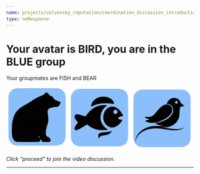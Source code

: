 ```yaml
---
name: projects/volvovsky_reputation/coordination_discussion_introductions_BIRD.md
type: noResponse
---
```


# Your avatar is BIRD, you are in the BLUE group

Your groupmates are FISH and BEAR

![groupmates](projects/volvovsky_reputation/animal_icons_3.jpg)

_Click "proceed" to join the video discussion._

---
